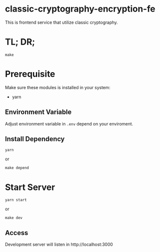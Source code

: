 # classic-cryptography-encryption-fe
This is frontend service that utilize classic cryptography.

# TL; DR;
```
make
```

# Prerequisite
Make sure these modules is installed in your system:
* yarn

## Environment Variable
Adjust environment variable in `.env` depend on your enviroment.

## Install Dependency
```
yarn
```
or
```
make depend
```

# Start Server
```
yarn start
```
or
```
make dev
```

## Access
Development server will listen in http://localhost:3000